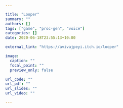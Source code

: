 ```yaml
---

title: "Looper"
summary: ""
authors: []
tags: ["game", "proc-gen", "voice"]
categories: []
date: 2020-06-18T23:55:13+10:00

external_link: "https://avivajpeyi.itch.io/looper"

image:
  caption: ""
  focal_point: ""
  preview_only: false

url_code: ""
url_pdf: ""
url_slides: ""
url_video: ""

---
```

